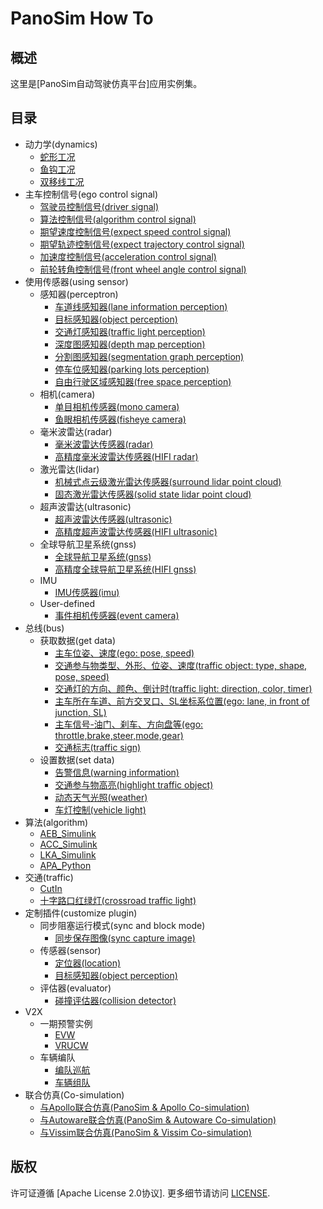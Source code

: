 # PanoSim How To

## 概述
这里是[PanoSim自动驾驶仿真平台]应用实例集。

## 目录
- 动力学(dynamics)
  - [蛇形工况](#todo)
  - [鱼钩工况](#todo)
  - [双移线工况](#todo)
- 主车控制信号(ego control signal)
  - [驾驶员控制信号(driver signal)](./EgoControl/driver_signal)
  - [算法控制信号(algorithm control signal)](./EgoControl/algorithm)
  - [期望速度控制信号(expect speed control signal)](./EgoControl/expect_speed)
  - [期望轨迹控制信号(expect trajectory control signal)](./EgoControl/expect_trajectory)
  - [加速度控制信号(acceleration control signal)](./EgoControl/acceleration)
  - [前轮转角控制信号(front wheel angle control signal)](./EgoControl/front_wheel_angle)
- 使用传感器(using sensor)
  - 感知器(perceptron)
    - [车道线感知器(lane information perception)](./Sensor/Perception/LaneInfoPerception)
    - [目标感知器(object perception)](./Sensor/Perception/ObjectPerception)
    - [交通灯感知器(traffic light perception)](./Sensor/Perception/TrafficLightPerception)
    - [深度图感知器(depth map perception)](./Sensor/Perception/DepthmapPerception)
    - [分割图感知器(segmentation graph perception)](./Sensor/Perception/SegmentationPerception)
    - [停车位感知器(parking lots perception)](./Sensor/Perception/ParkingLotsPerception)
    - [自由行驶区域感知器(free space perception)](./Sensor/Perception/FreeSpacePerception)
  - 相机(camera)
    - [单目相机传感器(mono camera)](./Sensor/Camera/MonoCamera)
    - [鱼眼相机传感器(fisheye camera)](./Sensor/Camera/FisheyeCamera)
  - 毫米波雷达(radar)
    - [毫米波雷达传感器(radar)](./Sensor/Radar/Radar)
    - [高精度毫米波雷达传感器(HIFI radar)](./Sensor/Radar/RadarHIFI)
  - 激光雷达(lidar)
    - [机械式点云级激光雷达传感器(surround lidar point cloud)](./Sensor/Lidar/SurroundLidarPointCloud)
    - [固态激光雷达传感器(solid state lidar point cloud)](./Sensor/Lidar/SolidStateLidarPointCloud)
  - 超声波雷达(ultrasonic)
    - [超声波雷达传感器(ultrasonic)](./Sensor/Ultrasonic/Ultrasonic)
    - [高精度超声波雷达传感器(HIFI ultrasonic)](./Sensor/Ultrasonic/UltrasonicHIFI)
  - 全球导航卫星系统(gnss)
    - [全球导航卫星系统(gnss)](./Sensor/GNSS/GNSS)
    - [高精度全球导航卫星系统(HIFI gnss)](./Sensor/GNSS/GNSSHIFI)
  - IMU
    - [IMU传感器(imu)](./Sensor/IMU)
  - User-defined
    - [事件相机传感器(event camera)](./Sensor/User-defined/EventCamera)
- 总线(bus)
  - 获取数据(get data)
    - [主车位姿、速度(ego: pose, speed)](./Bus/ego)
    - [交通参与物类型、外形、位姿、速度(traffic object: type, shape, pose, speed)](./Bus/traffic)
    - [交通灯的方向、颜色、倒计时(traffic light: direction, color, timer)](./Bus/traffic_light)
    - [主车所在车道、前方交叉口、SL坐标系位置(ego: lane, in front of junction, SL)](./Bus/ego_traffic)
    - [主车信号-油门、刹车、方向盘等(ego: throttle,brake,steer,mode,gear)](./Bus/ego_driver)
    - [交通标志(traffic sign)](./Bus/traffic_sign)
  - 设置数据(set data)
    - [告警信息(warning information)](./Bus/warning)
    - [交通参与物高亮(highlight traffic object)](./Bus/traffic_object_highlight)
    - [动态天气光照(weather)](./Bus/weather)
    - [车灯控制(vehicle light)](./Bus/vehicle_light)
- 算法(algorithm)
  - [AEB_Simulink](./Algorithm/AEB/AEB_Simulink)
  - [ACC_Simulink](./Algorithm/ACC/ACC_Simulink)
  - [LKA_Simulink](./Algorithm/LKA/LKA_Simulink)
  - [APA_Python](./Algorithm/APA/APA_Python)
- 交通(traffic)
  - [CutIn](./Traffic/CutIn)
  - [十字路口红绿灯(crossroad traffic light)](./Traffic/CrossroadTrafficLight)
- 定制插件(customize plugin)
  - 同步阻塞运行模式(sync and block mode)
    - [同步保存图像(sync capture image)](./Customize/SyncCaptureImage)
  - 传感器(sensor)
    - [定位器(location)](./Customize/Location)
    - [目标感知器(object perception)](./Customize/ObjectPerception)
  - 评估器(evaluator)
    - [碰撞评估器(collision detector)](./Bus/judge)
- V2X
  - 一期预警实例
    - [EVW](./V2X/EVW)
    - [VRUCW](./V2X/VRUCW)
  - 车辆编队
    - [编队巡航](./V2X/Platoon/Platoon1)
    - [车辆组队](./V2X/Platoon/Platoon2)
- 联合仿真(Co-simulation)
  - [与Apollo联合仿真(PanoSim & Apollo Co-simulation)](https://github.com/liyanlee/PanoSim_Apollo_Bridge)
  - [与Autoware联合仿真(PanoSim & Autoware Co-simulation)](https://github.com/wobuzhuchele/PanoSim-Autoware)
  - [与Vissim联合仿真(PanoSim & Vissim Co-simulation)](https://github.com/liyanlee/PanoSim_Vissim_Bridge)

## 版权
许可证遵循 [Apache License 2.0协议]. 更多细节请访问 [LICENSE](./LICENSE.txt).

